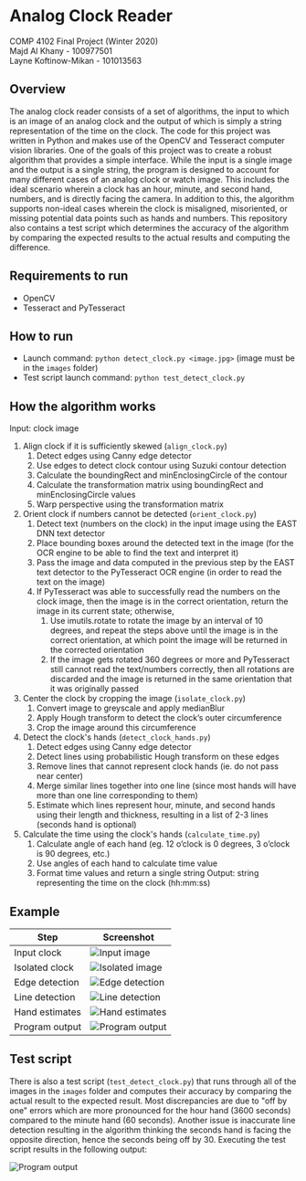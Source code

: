 # Analog Clock Reader
COMP 4102 Final Project (Winter 2020)  
Majd Al Khany - 100977501  
Layne Koftinow-Mikan - 101013563

## Overview
The analog clock reader consists of a set of algorithms, the input to which is an image of an analog clock and the output of which is simply a string representation of the time on the clock. The code for this project was written in Python and makes use of the OpenCV and Tesseract computer vision libraries. One of the goals of this project was to create a robust algorithm that provides a simple interface. While the input is a single image and the output is a single string, the program is designed to account for many different cases of an analog clock or watch image. This includes the ideal scenario wherein a clock has an hour, minute, and second hand, numbers, and is directly facing the camera. In addition to this, the algorithm supports non-ideal cases wherein the clock is misaligned, misoriented, or missing potential data points such as hands and numbers. This repository also contains a test script which determines the accuracy of the algorithm by comparing the expected results to the actual results and computing the difference.

## Requirements to run
- OpenCV
- Tesseract and PyTesseract

## How to run
- Launch command: `python detect_clock.py <image.jpg>` (image must be in the `images` folder)
- Test script launch command: `python test_detect_clock.py`

## How the algorithm works
Input: clock image
1. Align clock if it is sufficiently skewed (`align_clock.py`)
    1. Detect edges using Canny edge detector
    2. Use edges to detect clock contour using Suzuki contour detection
    3. Calculate the boundingRect and minEnclosingCircle of the contour
    4. Calculate the transformation matrix using boundingRect and minEnclosingCircle values
    5. Warp perspective using the transformation matrix
2. Orient clock if numbers cannot be detected (`orient_clock.py`)
    1. Detect text (numbers on the clock) in the input image using the EAST DNN text detector
    2. Place bounding boxes around the detected text in the image (for the OCR engine to be able to find the text and interpret it)
    3. Pass the image and data computed in the previous step by the EAST text detector to the PyTesseract OCR engine (in order to read the text on the image)
    4. If PyTesseract was able to successfully read the numbers on the clock image, then the image is in the correct orientation, return the image in its current state; otherwise,
        1. Use imutils.rotate to rotate the image by an interval of 10 degrees, and repeat the steps above until the image is in the correct orientation, at which point the image will be returned in the corrected orientation
        2. If the image gets rotated 360 degrees or more and PyTesseract still cannot read the text/numbers correctly, then all rotations are discarded and the image is returned in the same orientation that it was originally passed
3. Center the clock by cropping the image (`isolate_clock.py`)
    1. Convert image to greyscale and apply medianBlur
    2. Apply Hough transform to detect the clock’s outer circumference
    3. Crop the image around this circumference
4. Detect the clock's hands (`detect_clock_hands.py`)
    1. Detect edges using Canny edge detector
    2. Detect lines using probabilistic Hough transform on these edges
    3. Remove lines that cannot represent clock hands (ie. do not pass near center)
    4. Merge similar lines together into one line (since most hands will have more than one line corresponding to them)
    5. Estimate which lines represent hour, minute, and second hands using their length and thickness, resulting in a list of 2-3 lines (seconds hand is optional)
5. Calculate the time using the clock's hands (`calculate_time.py`)
    1. Calculate angle of each hand (eg. 12 o’clock is 0 degrees, 3 o’clock is 90 degrees, etc.)
    2. Use angles of each hand to calculate time value
    3. Format time values and return a single string
Output: string representing the time on the clock (hh:mm:ss)

## Example
Step | Screenshot
------------ | -------------
Input clock | ![Input image](https://github.com/majdalkhany/analog-clock-reader/blob/master/README_images/img1.png)
Isolated clock | ![Isolated image](https://github.com/majdalkhany/analog-clock-reader/blob/master/README_images/img2.png)
Edge detection | ![Edge detection](https://github.com/majdalkhany/analog-clock-reader/blob/master/README_images/img3.png)
Line detection | ![Line detection](https://github.com/majdalkhany/analog-clock-reader/blob/master/README_images/img4.png)
Hand estimates | ![Hand estimates](https://github.com/majdalkhany/analog-clock-reader/blob/master/README_images/img5.png)
Program output | ![Program output](https://github.com/majdalkhany/analog-clock-reader/blob/master/README_images/img6.png)

## Test script
There is also a test script (`test_detect_clock.py`) that runs through all of the images in the `images` folder and computes their accuracy by comparing the actual result to the expected result. Most discrepancies are due to "off by one" errors which are more pronounced for the hour hand (3600 seconds) compared to the minute hand (60 seconds). Another issue is inaccurate line detection resulting in the algorithm thinking the seconds hand is facing the opposite direction, hence the seconds being off by 30. Executing the test script results in the following output:

![Program output](https://github.com/majdalkhany/analog-clock-reader/blob/master/README_images/img7.png)
